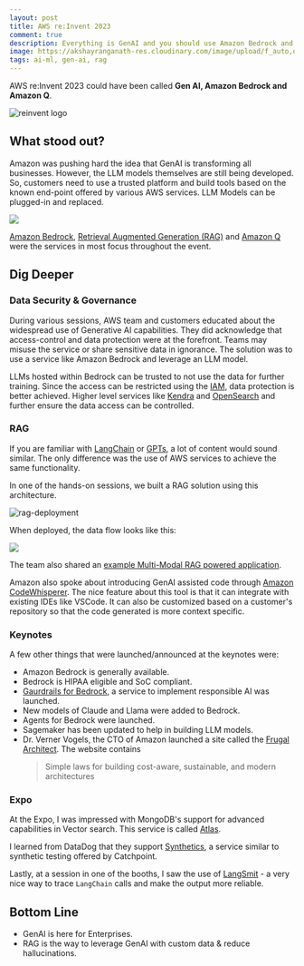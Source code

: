 ```yaml
---
layout: post
title: AWS re:Invent 2023 
comment: true
description: Everything is GenAI and you should use Amazon Bedrock and Amazon Q.
image: https://akshayranganath-res.cloudinary.com/image/upload/f_auto,q_auto,w_350/blog/reInvent2023/reinvent-logo-2.png
tags: ai-ml, gen-ai, rag
---
```


AWS re:Invent 2023 could have been called __Gen AI, Amazon Bedrock and Amazon Q__. 

![reinvent logo](https://akshayranganath-res.cloudinary.com/image/upload/f_auto,q_auto,w_650/blog/reInvent2023/reinvent-logo-2.png)

## What stood out?

Amazon was pushing hard the idea that GenAI is transforming all businesses. However, the LLM models themselves are still being developed. So, customers need to use a trusted platform and build tools based on the known end-point offered by various AWS services. LLM Models can be plugged-in and replaced. 

![](https://akshayranganath-res.cloudinary.com/image/upload/f_auto,q_auto,w_650/blog/reInvent2023/keynote-1.png)

[Amazon Bedrock](https://aws.amazon.com/bedrock/), [Retrieval Augmented Generation (RAG)](https://huggingface.co/docs/transformers/model_doc/rag) and [Amazon Q](https://aws.amazon.com/q/) were the services in most focus throughout the event.

## Dig Deeper

### Data Security & Governance

During various sessions, AWS team and customers educated about the widespread use of Generative AI capabilities. They did acknowledge that access-control and data protection were at the forefront. Teams may misuse the service or share sensitive data in ignorance. The solution was to use a service like Amazon Bedrock and leverage an LLM model.

LLMs hosted within Bedrock can be trusted to not use the data for further training. Since the access can be restricted using the [IAM](https://aws.amazon.com/iam/), data protection is better achieved. Higher level services like [Kendra](https://aws.amazon.com/kendra/) and [OpenSearch](https://aws.amazon.com/opensearch-service/) and further ensure the data access can be controlled.


### RAG 

If you are familiar with [LangChain](https://www.langchain.com/) or [GPTs](https://openai.com/blog/introducing-gpts), a lot of content would sound similar. The only difference was the use of AWS services to achieve the same functionality. 

In one of the hands-on sessions, we built a RAG solution using this architecture.

![rag-deployment](https://akshayranganath-res.cloudinary.com/image/upload/f_auto,q_auto,w_650/blog/reInvent2023/full_architecture.jpg)

When deployed, the data flow looks like this:

![](https://akshayranganath-res.cloudinary.com/image/upload/f_auto,q_auto,w_650/blog/reInvent2023/Amazon%20Bedrock.jpg)

The team also shared an [example Multi-Modal RAG powered application](https://github.com/aws-samples/aws-genai-llm-chatbot).


Amazon also spoke about introducing GenAI assisted code through [Amazon CodeWhisperer](https://aws.amazon.com/codewhisperer/). The nice feature about this tool is that it can integrate with existing IDEs like VSCode. It can also be customized based on a customer's repository so that the code generated is more context specific.

### Keynotes

A few other things that were launched/announced at the keynotes were:

* Amazon Bedrock is generally available.
* Bedrock is HIPAA eligible and SoC compliant.
* [Gaurdrails for Bedrock](https://aws.amazon.com/bedrock/guardrails/), a service to implement responsible AI was launched.
* New models of Claude and Llama were added to Bedrock.
* Agents for Bedrock were launched.
* Sagemaker has been updated to help in building LLM models.
* Dr. Verner Vogels, the CTO of Amazon launched a site called the [Frugal Architect](https://thefrugalarchitect.com/). The website contains 
    > Simple laws for building cost-aware, sustainable, and modern architectures 

### Expo

At the Expo, I was impressed with MongoDB's support for advanced capabilities in Vector search. This service is called [Atlas](https://www.mongodb.com/atlas).

I learned from DataDog that they support [Synthetics](https://docs.datadoghq.com/synthetics/), a service similar to synthetic testing offered by Catchpoint.

Lastly, at a session in one of the booths, I saw the use of [LangSmit](https://www.langchain.com/langsmith) - a very nice way to trace `LangChain` calls and make the output more reliable.

## Bottom Line

* GenAI is here for Enterprises. 
* RAG is the way to leverage GenAI with custom data & reduce hallucinations.